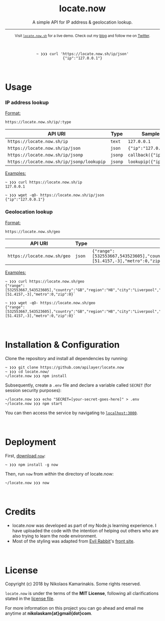 <div align="center">
	<h1>locate.now</h1>
	<p>A simple API for IP address & geolocation lookup.</p>
</div>

---

<p align="center">
	<sub>Visit <a href="https://locate.now.sh"><code>locate.now.sh</code></a> for a live demo. Check out my <a href="https://nikolaskama.me">blog</a> and follow me on <a href="https://twitter.com/nikolaskama">Twitter</a>.</sub>
</p>

<br/>
<p align="center">
	<code>~ ❯❯❯ curl 'https://locate.now.sh/ip/json'</code><br/>
	<code>{"ip":"127.0.0.1"}</code>
</p>


<br>

# Usage

### IP address lookup

<u>Format:</u>

```
https://locate.now.sh/ip/:type
```

| API URI                                   | Type    | Sample Response
| ----------------------------------------- | ------- | -------------  
| `https://locate.now.sh/ip`                | `text`  | `127.0.0.1`
| `https://locate.now.sh/ip/json`           | `json`  | `{"ip":"127.0.0.1"}`
| `https://locate.now.sh/ip/jsonp`          | `jsonp` | `callback({"ip":"127.0.0.1"})`
| `https://locate.now.sh/ip/jsonp/lookupip` | `jsonp` | `lookupip({"ip":"127.0.0.1"})`

<u>Examples:</u>

```
~ ❯❯❯ curl https://locate.now.sh/ip
127.0.0.1

~ ❯❯❯ wget -qO- https://locate.now.sh/ip/json
{"ip":"127.0.0.1"}
```

### Geolocation lookup

<u>Format:</u>

```
https://locate.now.sh/geo
```

| API URI                                | Type    | Sample Response
| -------------------------------------- | ------- | -------------  
| `https://locate.now.sh/geo`            | `json`  | `{"range":[532553667,543523605],"country":"GB","region":"H8","city":"Liverpool","ll":[51.4157,-3],"metro":0,"zip":0}`

<u>Examples:</u>

```
~ ❯❯❯ curl https://locate.now.sh/geo
{"range":[532553667,543523605],"country":"GB","region":"H8","city":"Liverpool","ll":[51.4157,-3],"metro":0,"zip":0}`

~ ❯❯❯ wget -qO- https://locate.now.sh/geo
{"range":[532553667,543523605],"country":"GB","region":"H8","city":"Liverpool","ll":[51.4157,-3],"metro":0,"zip":0}`
```


<br>

# Installation & Configuration

Clone the repository and install all dependencies by running:

```
~ ❯❯❯ git clone https://github.com/apilayer/locate.now
~ ❯❯❯ cd locate.now/
~/locate.now ❯❯❯ npm install
```

Subsequently, create a `.env` file and declare a variable called `SECRET` (for session security purposes):

```
~/locate.now ❯❯❯ echo "SECRET=[your-secret-goes-here]" > .env
~/locate.now ❯❯❯ npm start
```

You can then access the service by navigating to [`localhost:3000`](http://localhost:3000/).


<br>

# Deployment

First, [download `now`](https://zeit.co/download):

```
~ ❯❯❯ npm install -g now
```

Then, run `now` from *within* the directory of locate.now:

```
~/locate.now ❯❯❯ now
```


<br>

# Credits

- locate.now was developed as part of my Node.js learning experience. I have uploaded the code with the intention of helping out others who are also trying to learn the node environment.
- Most of the styling was adapted from [Evil Rabbit](https://twitter.com/evilrabbit_)'s [front site](https://github.com/evilrabbit/front).


<br>

# License

Copyright (c) 2018 by Nikolaos Kamarinakis. Some rights reserved.

`locate.now` is under the terms of the **MIT License**, following all clarifications stated in the [license file](license.md).

For more information on this project you can go ahead and email me anytime at **nikolaskam{at}gmail{dot}com**.